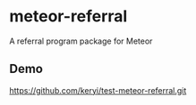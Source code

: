 # meteor-referral
A referral program package for Meteor

## Demo
https://github.com/keryi/test-meteor-referral.git
